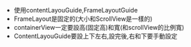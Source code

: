 - 使用contentLayouGuide,FrameLayoutGuide
- FrameLayout是固定的(大小和ScrollView是一樣的)
- containerView一定要設高(固定高)和寬(和scrollView的比例寬)
- ContentLayouGuide要設上下左右,設完後,右和下要手動設定

